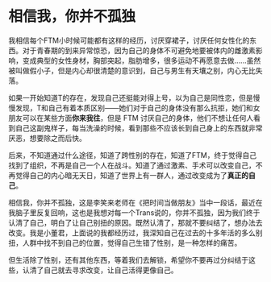 # 相信我，你并不孤独
我相信每个FTM小时候可能都有这样的经历，讨厌穿裙子，讨厌任何女性化的东西。对于青春期的到来异常惊恐，因为自己的身体不可避免地要被体内的雌激素影响，变成典型的女性身材，胸部突起，脂肪增多，很多运动不再愿意去做……虽然被叫做假小子，但是内心却很清楚的意识到，自己与男生有天壤之别，内心无比失落。

如果一开始知道T的存在，发现自己还挺能对得上号，以为自己是同性恋，但是慢慢发现，T和自己有着本质区别——她们对于自己的身体没有那么抗拒，她们和女朋友可以在某些方面**你来我往**，但是 FTM 讨厌自己的身体，他们不想让任何人看到自己这副鬼样子，每当洗澡的时候，看到那些不应该长到自己身上的东西就非常厌恶，想要除之而后快。

后来，不知道通过什么途径，知道了跨性别的存在，知道了FTM，终于觉得自己找到了组织，不再是自己一个人在战斗。知道了通过激素、手术可以改变自己，不再觉得自己的内心暗无天日，知道了世界上有一群人，通过改变成为了**真正的自己**。

相信我，你并不孤独，这是李笑来老师在《把时间当做朋友》当中一段话，最近在我脑子里反复回响，这也是我想对每一个Trans说的，你并不孤独，因为我们终于认清了自己，明白了让自己别扭的原因。既然认清了，那就不要纠结了，想办法去改变。我是小董君，上面说的我都经历过，我深知自己在过去的十多年活的多么别扭，人群中找不到自己的位置，觉得自己生错了性别，是一种怎样的痛苦。

但生活除了性别，还有其他东西，等着我们去解锁，希望你不要再过分纠结于这些，认清了自己就去寻求改变，让自己活得更像自己。
